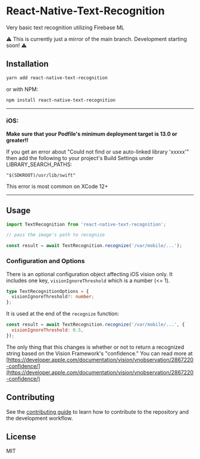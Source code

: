 # React-Native-Text-Recognition

Very basic text recognition utilizing Firebase ML

⚠️ This is currently just a mirror of the main branch. Development starting soon! ⚠️

## Installation

```sh
yarn add react-native-text-recognition
```

or with NPM:

```sh
npm install react-native-text-recognition
```

<hr>

### iOS:

<b>Make sure that your Podfile's minimum deployment target is 13.0 or greater!!</b>

If you get an error about "Could not find or use auto-linked library 'xxxxx'" then add the following to your project's Build Settings under LIBRARY_SEARCH_PATHS:

```
"$(SDKROOT)/usr/lib/swift"
```

This error is most common on XCode 12+

<hr>

## Usage

```js
import TextRecognition from 'react-native-text-recognition';

// pass the image's path to recognize

const result = await TextRecognition.recognize('/var/mobile/...');
```

### Configuration and Options

There is an optional configuration object affecting iOS vision only. It includes one key, `visionIgnoreThreshold` which is a number (<= 1).

```ts
type TextRecognitionOptions = {
  visionIgnoreThreshold?: number;
};
```

It is used at the end of the `recognize` function:

```js
const result = await TextRecognition.recognize('/var/mobile/...', {
  visionIgnoreThreshold: 0.5,
});
```

The only thing that this changes is whether or not to return a recognized string based on the Vision Framework's "confidence." You can read more at [https://developer.apple.com/documentation/vision/vnobservation/2867220-confidence/](https://developer.apple.com/documentation/vision/vnobservation/2867220-confidence/)

## Contributing

See the [contributing guide](CONTRIBUTING.md) to learn how to contribute to the repository and the development workflow.

## License

MIT
